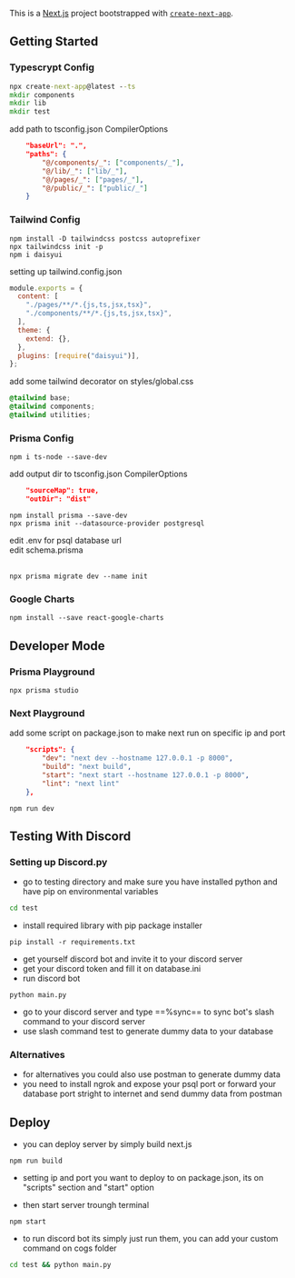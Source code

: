 This is a [Next.js](https://nextjs.org/) project bootstrapped with [`create-next-app`](https://github.com/vercel/next.js/tree/canary/packages/create-next-app).

## Getting Started

### Typescrypt Config

```bat
npx create-next-app@latest --ts
mkdir components
mkdir lib
mkdir test
```

add path to tsconfig.json CompilerOptions</br>

```json
    "baseUrl": ".",
    "paths": {
        "@/components/_": ["components/_"],
        "@/lib/_": ["lib/_"],
        "@/pages/_": ["pages/_"],
        "@/public/_": ["public/_"]
    }
```

### Tailwind Config

```properties
npm install -D tailwindcss postcss autoprefixer
npx tailwindcss init -p
npm i daisyui
```

setting up tailwind.config.json <br/>

```js
module.exports = {
  content: [
    "./pages/**/*.{js,ts,jsx,tsx}",
    "./components/**/*.{js,ts,jsx,tsx}",
  ],
  theme: {
    extend: {},
  },
  plugins: [require("daisyui")],
};
```

add some tailwind decorator on styles/global.css

```css
@tailwind base;
@tailwind components;
@tailwind utilities;
```

### Prisma Config

```proprties
npm i ts-node --save-dev
```

add output dir to tsconfig.json CompilerOptions<br/>

```json
    "sourceMap": true,
    "outDir": "dist"
```

```proprties
npm install prisma --save-dev
npx prisma init --datasource-provider postgresql
```

edit .env for psql database url<br/>
edit schema.prisma <br/><br/>

```proprties
npx prisma migrate dev --name init
```

### Google Charts

```proprties
npm install --save react-google-charts
```

## Developer Mode

### Prisma Playground

```proprties
npx prisma studio
```

### Next Playground

add some script on package.json to make next run on specific ip and port<br/>

```json
    "scripts": {
        "dev": "next dev --hostname 127.0.0.1 -p 8000",
        "build": "next build",
        "start": "next start --hostname 127.0.0.1 -p 8000",
        "lint": "next lint"
    },
```

```proprties
npm run dev
```

## Testing With Discord

### Setting up Discord.py

- go to testing directory and make sure you have installed python and have pip on environmental variables </br>

```bat
cd test
```

- install required library with pip package installer </br>

```proprties
pip install -r requirements.txt
```

- get yourself discord bot and invite it to your discord server </br>
- get your discord token and fill it on database.ini </br>
- run discord bot </br>

```proprties
python main.py
```

- go to your discord server and type ==%sync== to sync bot's slash command to your discord server </br>
- use slash command test to generate dummy data to your database </br>

### Alternatives

- for alternatives you could also use postman to generate dummy data </br>
- you need to install ngrok and expose your psql port or forward your database port stright to internet and send dummy data from postman </br>

## Deploy

- you can deploy server by simply build next.js </br>

```proprties
npm run build
```

- setting ip and port you want to deploy to on package.json, its on "scripts" section and "start" option </br>

- then start server troungh terminal </br>

```proprties
npm start
```

- to run discord bot its simply just run them, you can add your custom command on cogs folder </br>

```bat
cd test && python main.py
```
